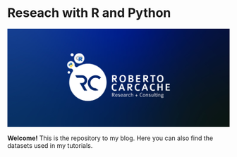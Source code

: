 # Reseach with R and Python 

![logo1](assets/img/logo1.jpg)


**Welcome!** This is the repository to my blog. Here you can also find the datasets used in my tutorials.


